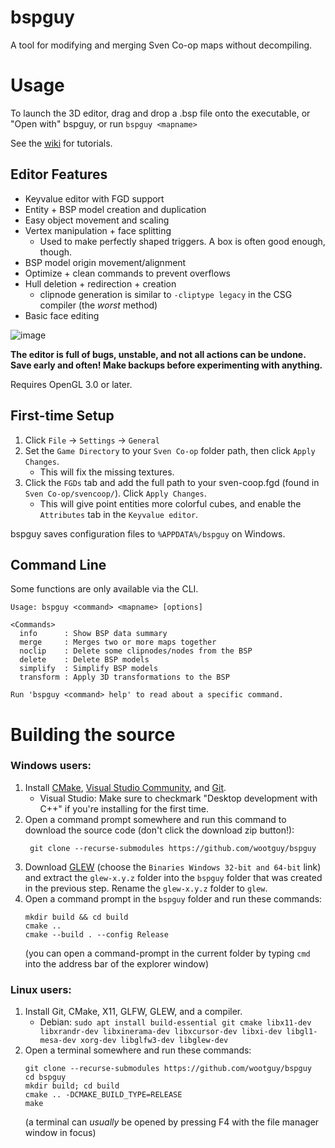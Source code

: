 # bspguy
A tool for modifying and merging Sven Co-op maps without decompiling.

# Usage
To launch the 3D editor, drag and drop a .bsp file onto the executable, or "Open with" bspguy, or run `bspguy <mapname>`

See the [wiki](https://github.com/wootguy/bspguy/wiki) for tutorials.

## Editor Features
- Keyvalue editor with FGD support
- Entity + BSP model creation and duplication
- Easy object movement and scaling
- Vertex manipulation + face splitting
    - Used to make perfectly shaped triggers. A box is often good enough, though.
- BSP model origin movement/alignment
- Optimize + clean commands to prevent overflows
- Hull deletion + redirection + creation
  - clipnode generation is similar to `-cliptype legacy` in the CSG compiler (the _worst_ method)
- Basic face editing

![image](https://user-images.githubusercontent.com/12087544/88471604-1768ac80-cec0-11ea-9ce5-13095e843ce7.png)

**The editor is full of bugs, unstable, and not all actions can be undone. Save early and often! Make backups before experimenting with anything.**

Requires OpenGL 3.0 or later.

## First-time Setup
1. Click `File` -> `Settings` -> `General`
1. Set the `Game Directory` to your `Sven Co-op` folder path, then click `Apply Changes`.
    - This will fix the missing textures.
1. Click the `FGDs` tab and add the full path to your sven-coop.fgd (found in `Sven Co-op/svencoop/`). Click `Apply Changes`.
    - This will give point entities more colorful cubes, and enable the `Attributes` tab in the `Keyvalue editor`.

bspguy saves configuration files to `%APPDATA%/bspguy` on Windows.


## Command Line
Some functions are only available via the CLI.

```
Usage: bspguy <command> <mapname> [options]

<Commands>
  info      : Show BSP data summary
  merge     : Merges two or more maps together
  noclip    : Delete some clipnodes/nodes from the BSP
  delete    : Delete BSP models
  simplify  : Simplify BSP models
  transform : Apply 3D transformations to the BSP

Run 'bspguy <command> help' to read about a specific command.
```

# Building the source
### Windows users:
1. Install [CMake](https://cmake.org/download/), [Visual Studio Community](https://visualstudio.microsoft.com/downloads/), and [Git](https://git-scm.com/download/win).
    * Visual Studio: Make sure to checkmark "Desktop development with C++" if you're installing for the first time. 
1. Open a command prompt somewhere and run this command to download the source code (don't click the download zip button!):
   ```
    git clone --recurse-submodules https://github.com/wootguy/bspguy
    ```
1. Download [GLEW](http://glew.sourceforge.net/) (choose the `Binaries Windows 32-bit and 64-bit` link) and extract the `glew-x.y.z` folder into the `bspguy` folder that was created in the previous step. Rename the `glew-x.y.z` folder to `glew`.
1. Open a command prompt in the `bspguy` folder and run these commands:
    ```
    mkdir build && cd build
    cmake ..
    cmake --build . --config Release
    ```
    (you can open a command-prompt in the current folder by typing `cmd` into the address bar of the explorer window)

### Linux users:
1. Install Git, CMake, X11, GLFW, GLEW, and a compiler.
    * Debian: `sudo apt install build-essential git cmake libx11-dev libxrandr-dev libxinerama-dev libxcursor-dev libxi-dev libgl1-mesa-dev xorg-dev libglfw3-dev libglew-dev`
1. Open a terminal somewhere and run these commands:
    ```
    git clone --recurse-submodules https://github.com/wootguy/bspguy
    cd bspguy
    mkdir build; cd build
    cmake .. -DCMAKE_BUILD_TYPE=RELEASE
    make
    ```
    (a terminal can _usually_ be opened by pressing F4 with the file manager window in focus)
